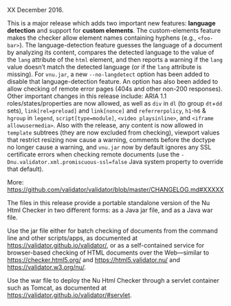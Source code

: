 
XX December 2016.

This is a major release which adds two important new features: **language detection** and support for **custom elements**. The custom-elements feature makes the checker allow element names containing hyphens (e.g., `<foo-bar>`). The language-detection feature guesses the language of a document by analyzing its content, compares the detected language to the value of the `lang` attribute of the `html` element, and then reports a warning if the `lang` value doesn’t match the detected language (or if the `lang` attribute is missing). For `vnu.jar`, a new `--no-langdetect` option has been added to disable that language-detection feature. An option has also been added to allow checking of remote error pages (404s and other non-200 responses). Other important changes in this release include: ARIA 1.1 roles/states/properties are now allowed, as well as `div` in `dl` (to group `dt`+`dd` sets), `link[rel=preload]` and `link[nonce]` and `referrerpolicy`, `h1`-`h6` & `hgroup` in `legend`, `script[type=module]`, `<video playsinline>`, and `<iframe allowusermedia>`.  Also with the release, any content is now allowed in `template` subtrees (they are now excluded from checking), viewport values that restrict resizing now cause a warning, comments before the doctype no longer cause a warning, and `vnu.jar` now by default ignores any SSL certificate errors when checking remote documents (use the `-Dnu.validator.xml.promiscuous-ssl=false` Java system property to override that default).

More: https://github.com/validator/validator/blob/master/CHANGELOG.md#XXXXX

The files in this release provide a portable standalone version of the Nu Html Checker in two different forms: as a Java jar file, and as a Java war file.

Use the jar file either for batch checking of documents from the command line and other scripts/apps, as documented at https://validator.github.io/validator/, or as a self-contained service for browser-based checking of HTML documents over the Web—similar to https://checker.html5.org/ and https://html5.validator.nu/ and https://validator.w3.org/nu/.

Use the war file to deploy the Nu Html Checker through a servlet container such as Tomcat, as documented at https://validator.github.io/validator/#servlet.
